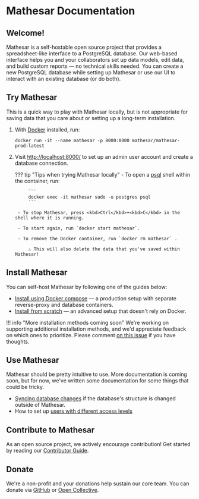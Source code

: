 # Mathesar Documentation

## Welcome!

Mathesar is a self-hostable open source project that provides a spreadsheet-like interface to a PostgreSQL database. Our web-based interface helps you and your collaborators set up data models, edit data, and build custom reports &mdash; no technical skills needed. You can create a new PostgreSQL database while setting up Mathesar or use our UI to interact with an existing database (or do both).

## Try Mathesar

This is a quick way to play with Mathesar locally, but is not appropriate for saving data that you care about or setting up a long-term installation.

1. With [Docker](https://docs.docker.com/get-docker/) installed, run:

    ```
    docker run -it --name mathesar -p 8000:8000 mathesar/mathesar-prod:latest
    ```

1. Visit [http://localhost:8000/](http://localhost:8000/) to set up an admin user account and create a database connection.

    ??? tip "Tips when trying Mathesar locally"
        - To open a [psql](https://www.postgresql.org/docs/current/app-psql.html) shell within the container, run:

            ```
            docker exec -it mathesar sudo -u postgres psql
            ```

        - To stop Mathesar, press <kbd>Ctrl</kbd>+<kbd>C</kbd> in the shell where it is running.

        - To start again, run `docker start mathesar`.

        - To remove the Docker container, run `docker rm mathesar` .

            ⚠️ This will also delete the data that you've saved within Mathesar!

## Install Mathesar

You can self-host Mathesar by following one of the guides below:

- [Install using Docker compose](installation/docker-compose/index.md) — a production setup with separate reverse-proxy and database containers.
- [Install from scratch](installation/build-from-source/index.md) — an advanced setup that doesn't rely on Docker.

!!! info "More installation methods coming soon"
    We're working on supporting additional installation methods, and we'd appreciate feedback on which ones to prioritize. Please comment [on this issue](https://github.com/mathesar-foundation/mathesar/issues/2509) if you have thoughts.

## Use Mathesar

Mathesar should be pretty intuitive to use. More documentation is coming soon, but for now, we've written some documentation for some things that could be tricky.

- [Syncing database changes](./user-guide/syncing-db.md) if the database's structure is changed outside of Mathesar.
- How to set up [users with different access levels](./user-guide/users.md)

## Contribute to Mathesar

As an open source project, we actively encourage contribution! Get started by reading our [Contributor Guide](https://github.com/mathesar-foundation/mathesar/blob/develop/CONTRIBUTING.md).

## Donate

We're a non-profit and your donations help sustain our core team. You can donate via [GitHub](https://github.com/sponsors/mathesar-foundation) or [Open Collective](https://opencollective.com/mathesar).
